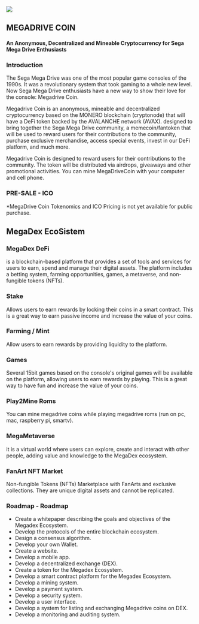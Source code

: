 <span style="width:100%; text-align:center; margin:0px auto;">
<img src="https://avatars.githubusercontent.com/u/124246008?s=100&u=a5bd256981854b0f0dbbbb3e9c23b301b97a7281&v=4"/>
</span>

## MEGADRIVE COIN
#### An Anonymous, Decentralized and Mineable Cryptocurrency for Sega Mega Drive Enthusiasts
### Introduction
The Sega Mega Drive was one of the most popular game consoles of the 1990s. It was a revolutionary system that took gaming to a whole new level. Now Sega Mega Drive enthusiasts have a new way to show their love for the console: Megadrive Coin.

Megadrive Coin is an anonymous, mineable and decentralized cryptocurrency based on the MONERO blockchain (cryptonode) that will have a DeFi token backed by the AVALANCHE network (AVAX). designed to bring together the Sega Mega Drive community, a memecoin/fantoken that will be used to reward users for their contributions to the community, purchase exclusive merchandise, access special events, invest in our DeFi platform, and much more.

Megadrive Coin is designed to reward users for their contributions to the community. The token will be distributed via airdrops, giveaways and other promotional activities. You can mine MegaDriveCoin with your computer and cell phone.

### PRE-SALE - ICO
*MegaDrive Coin Tokenomics and ICO Pricing is not yet available for public purchase. 
## MegaDex EcoSistem
### MegaDex DeFi
is a blockchain-based platform that provides a set of tools and services for users to earn, spend and manage their digital assets. The platform includes a betting system, farming opportunities, games, a metaverse, and non-fungible tokens (NFTs).

### Stake
Allows users to earn rewards by locking their coins in a smart contract. This is a great way to earn passive income and increase the value of your coins.

### Farming / Mint
Allow users to earn rewards by providing liquidity to the platform.

### Games
Several 15bit games based on the console's original games will be available on the platform, allowing users to earn rewards by playing. This is a great way to have fun and increase the value of your coins.

### Play2Mine Roms
You can mine megadrive coins while playing megadrive roms (run on pc, mac, raspberry pi, smartv).

### MegaMetaverse
it is a virtual world where users can explore, create and interact with other people, adding value and knowledge to the MegaDex ecosystem.

### FanArt NFT Market
Non-fungible Tokens (NFTs) Marketplace with FanArts and exclusive collections. They are unique digital assets and cannot be replicated.

### Roadmap - Roadmap
- Create a whitepaper describing the goals and objectives of the Megadex Ecosystem.
- Develop the protocols of the entire blockchain ecosystem.
- Design a consensus algorithm.
- Develop your own Wallet.
- Create a website.
- Develop a mobile app.
- Develop a decentralized exchange (DEX).
- Create a token for the Megadex Ecosystem.
- Develop a smart contract platform for the Megadex Ecosystem.
- Develop a mining system.
- Develop a payment system.
- Develop a security system.
- Develop a user interface.
- Develop a system for listing and exchanging Megadrive coins on DEX.
- Develop a monitoring and auditing system.
